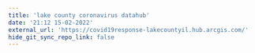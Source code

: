 ```yaml
---
title: 'lake county coronavirus datahub'
date: '21:12 15-02-2022'
external_url: 'https://covid19response-lakecountyil.hub.arcgis.com/'
hide_git_sync_repo_link: false
---
```


